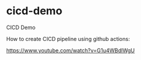 # cicd-demo
CICD Demo 

How to create CICD pipeline using github actions: 

https://www.youtube.com/watch?v=G1u4WBdlWgU
